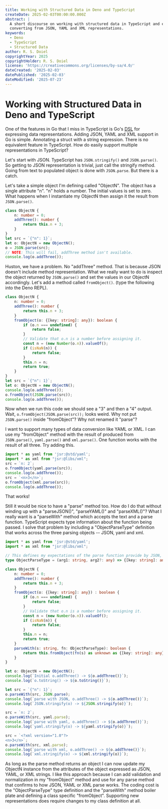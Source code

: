 ```yaml
---
title: Working with Structured Data in Deno and TypeScript
createDate: 2025-02-03T00:00:00.000Z
abstract: |
  A short discourse on working with structured data in TypeScript and easily
  converting from JSON, YAML and XML representations.
keywords:
  - Deno
  - TypeScript
  - Structured Data
author: R. S. Doiel
copyrightYear: 2025
copyrightHolder: R. S. Doiel
license: 'https://creativecommons.org/licenses/by-sa/4.0/'
dateCreated: '2025-02-03'
datePublished: '2025-02-03'
dateModified: '2025-07-23'
---
```


# Working with Structured Data in Deno and TypeScript

One of the features in Go that I miss in TypeScript is Go's [DSL](https://en.wikipedia.org/wiki/Domain-specific_language "Domain Specific Language") for expressing data representations.  Adding JSON, YAML and XML support in Go is simple. Annotating a struct with a string expression. There is no equivalent feature in TypeScript. How do easily support multiple representations in TypeScript?

Let's start with JSON. TypeScript has `JSON.stringify()` and `JSON.parse()`. So getting to JSON representation is trivial, just call the stringify method. Going from text to populated object is done with `JSON.parse`. But there is a catch.

Let's take a simple object I'm defining called "ObjectN". The object has a single attribute "n". "n" holds a number. The initial values is set to zero. What happens when I instantiate my ObjectN then assign it the result from `JSON.parse()`.

~~~TypeScript
class ObjectN {
    n: number = 0;
    addThree(): number {
        return this.n + 3;
    }
}
let src = `{"n": 1}`;
let o: ObjectN = new ObjectN();
o = JSON.parse(src);
// NOTE: This will fail, addThree method isn't available.
console.log(o.addThree());
~~~

Huston, we have a problem. No "addThree" method. That is because JSON doesn't include method representation. What we really want to do is inspect the object returned by `JSON.parse()` and set the values in our ObjectN accordingly. Let's add a method called `fromObject()`.
(type the following into the Deno REPL).

~~~TypeScript
class ObjectN {
    n: number = 0;
    addThree(): number {
        return this.n + 3;
    }
    fromObject(o: {[key: string]: any}): boolean {
        if (o.n === undefined) {
            return false;
        }
        // Validate that o.n is a number before assigning it.
        const n = (new Number(o.n)).valueOf();
        if (isNaN(n)) {
            return false;
        }
        this.n = n;
        return true;
    }
}
let src = `{"n": 1}`;
let o: ObjectN = new ObjectN();
console.log(o.addThree());
o.fromObject(JSON.parse(src));
console.log(o.addThree());
~~~

Now when we run this code we should see a "3" and then a "4" output. Wait, `o.fromObject(JSON.parse(src));` looks weird. Why not put `JSON.parse()` inside "fromObject"? Why not renamed it "parse"?

I want to support many types of data conversion like YAML or XML. I can use my "fromObject" method with the result of produced from `JSON.parse()`, `yaml.parse()` and `xml.parse()`. One function works with the result of all three. Try adding this.

~~~TypeScript
import * as yaml from 'jsr:@std/yaml';
import * as xml from "jsr:@libs/xml";
src = `n: 2`;
o.fromObject(yaml.parse(src));
console.log(o.addThree());
src = `<n>3</n>`;
o.fromObject(xml.parse(src));
console.log(o.addThree());
~~~

That works!

Still it would be nice to have a "parse" method too. How do I do that without winding up with a "parseJSON()", "parseYAML()" and "parseXML()"? What I really want is a "parseWith" method which accepts the text and a parse function. TypeScript expects type information about the function being passed. I solve that problem by including a "ObjectParseType" definition that works across the three parsing objects -- JSON, yaml and xml.

~~~TypeScript
import * as yaml from 'jsr:@std/yaml';
import * as xml from "jsr:@libs/xml";

// This defines my expectations of the parse function provide by JSON, yaml and xml.
type ObjectParseType = (arg1: string, arg2?: any) => {[key: string]: any} | unknown;

class ObjectN {
    n: number = 0;
    addThree(): number {
        return this.n + 3;
    }
    fromObject(o: {[key: string]: any}) : boolean {
        if (o.n === undefined) {
            return false;
        }
        // Validate that o.n is a number before assigning it.
        const n = (new Number(o.n)).valueOf();
        if (isNaN(n)) {
            return false;
        }
        this.n = n;
        return true;
    }
    parseWith(s: string, fn: ObjectParseType): boolean {
        return this.fromObject(fn(s) as unknown as {[key: string]: any});
    }
}

let o: ObjectN = new ObjectN();
console.log(`Initial o.addThree() -> ${o.addThree()}`);
console.log(`o.toString() -> ${o.toString()}`);

let src = `{"n": 1}`;
o.parseWith(src, JSON.parse);
console.log(`parse with JSON, o.addThree() -> ${o.addThree()}`);
console.log(`JSON.stringify(o) -> ${JSON.stringify(o)}`);

src = `n: 2`;
o.parseWith(src, yaml.parse);
console.log(`parse with yaml, o.addThree() -> ${o.addThree()}`);
console.log(`yaml.stringify(o) -> ${yaml.stringify(o)}`);

src = `<?xml version="1.0"?>
<n>3</n>`;
o.parseWith(src, xml.parse);
console.log(`parse with xml, o.addThree() -> ${o.addThree()}`);
console.log(`xml.stringify(o) -> ${xml.stringify(o)}`);
~~~

As long as the parse method returns an object I can now update my ObjectN instance
from the attributes of the object expressed as JSON, YAML, or XML strings. I like this approach because I can add validation and normalization in my "fromObject" method and use for any parse method that confirms to how JSON, YAML or XML parse works. The coding cost is the "ObjectParseType" type definition and the "parseWith" method boiler plate and defining a class specific "fromObject". Supporting new representations does require changes to my class definition at all.